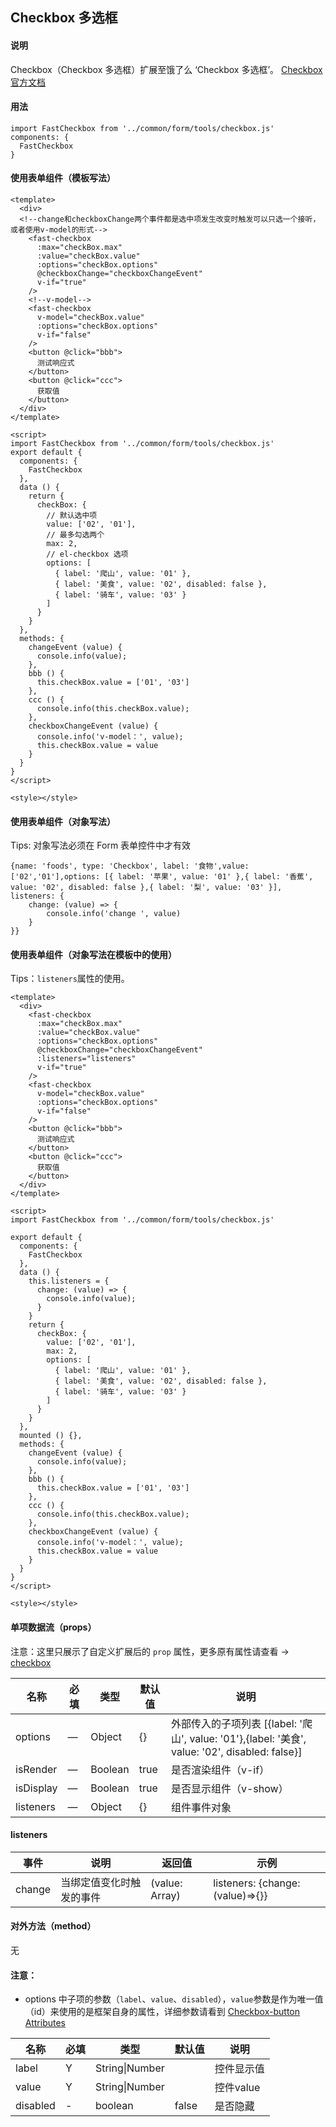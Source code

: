 ## Checkbox 多选框

#### 说明
Checkbox（Checkbox 多选框）扩展至饿了么 ‘Checkbox 多选框’。
[Checkbox 官方文档](https://element.eleme.cn/#/zh-CN/component/checkbox)


#### 用法

```
import FastCheckbox from '../common/form/tools/checkbox.js'
components: {
  FastCheckbox
}
```

#### 使用表单组件（模板写法）

```
<template>
  <div>
  <!--change和checkboxChange两个事件都是选中项发生改变时触发可以只选一个接听，或者使用v-model的形式-->
    <fast-checkbox
      :max="checkBox.max"
      :value="checkBox.value"
      :options="checkBox.options"
      @checkboxChange="checkboxChangeEvent"
      v-if="true"
    />
    <!--v-model-->
    <fast-checkbox
      v-model="checkBox.value"
      :options="checkBox.options"
      v-if="false"
    />
    <button @click="bbb">
      测试响应式
    </button>
    <button @click="ccc">
      获取值
    </button>
  </div>
</template>

<script>
import FastCheckbox from '../common/form/tools/checkbox.js'
export default {
  components: {
    FastCheckbox
  },
  data () {
    return {
      checkBox: {
        // 默认选中项
        value: ['02', '01'],
        // 最多勾选两个
        max: 2,
        // el-checkbox 选项
        options: [
          { label: '爬山', value: '01' },
          { label: '美食', value: '02', disabled: false },
          { label: '骑车', value: '03' }
        ]
      }
    }
  },
  methods: {
    changeEvent (value) {
      console.info(value);
    },
    bbb () {
      this.checkBox.value = ['01', '03']
    },
    ccc () {
      console.info(this.checkBox.value);
    },
    checkboxChangeEvent (value) {
      console.info('v-model：', value);
      this.checkBox.value = value
    }
  }
}
</script>

<style></style>

```

#### 使用表单组件（对象写法）

Tips: 对象写法必须在 Form 表单控件中才有效

```
{name: 'foods', type: 'Checkbox', label: '食物',value: ['02','01'],options: [{ label: '苹果', value: '01' },{ label: '香蕉', value: '02', disabled: false },{ label: '梨', value: '03' }],
listeners: {
    change: (value) => {
        console.info('change ', value)
    }
}}
```

#### 使用表单组件（对象写法在模板中的使用）

Tips：`listeners`属性的使用。

```
<template>
  <div>
    <fast-checkbox
      :max="checkBox.max"
      :value="checkBox.value"
      :options="checkBox.options"
      @checkboxChange="checkboxChangeEvent"
      :listeners="listeners"
      v-if="true"
    />
    <fast-checkbox
      v-model="checkBox.value"
      :options="checkBox.options"
      v-if="false"
    />
    <button @click="bbb">
      测试响应式
    </button>
    <button @click="ccc">
      获取值
    </button>
  </div>
</template>

<script>
import FastCheckbox from '../common/form/tools/checkbox.js'

export default {
  components: {
    FastCheckbox
  },
  data () {
    this.listeners = {
      change: (value) => {
        console.info(value);
      }
    }
    return {
      checkBox: {
        value: ['02', '01'],
        max: 2,
        options: [
          { label: '爬山', value: '01' },
          { label: '美食', value: '02', disabled: false },
          { label: '骑车', value: '03' }
        ]
      }
    }
  },
  mounted () {},
  methods: {
    changeEvent (value) {
      console.info(value);
    },
    bbb () {
      this.checkBox.value = ['01', '03']
    },
    ccc () {
      console.info(this.checkBox.value);
    },
    checkboxChangeEvent (value) {
      console.info('v-model：', value);
      this.checkBox.value = value
    }
  }
}
</script>

<style></style>

```



#### 单项数据流（props）

注意：这里只展示了自定义扩展后的 `prop` 属性，更多原有属性请查看 -> [checkbox](https://element.eleme.cn/#/zh-CN/component/checkbox)

名称 | 必填 | 类型 | 默认值 | 说明
---|---|---|---|---
options | — | Object |  {}  | 外部传入的子项列表 [{label: '爬山', value: '01'},{label: '美食', value: '02', disabled: false}]
isRender | — | Boolean |  true | 是否渲染组件（v-if）
isDisplay | — | Boolean |  true | 是否显示组件（v-show）
listeners | — | Object |  {} | 组件事件对象

#### listeners
事件 | 说明 | 返回值 | 示例
---|---|---|---
change | 当绑定值变化时触发的事件 | (value: Array) | listeners: {change: (value)=>{}}

#### 对外方法（method）
无

#### 注意：

- options 中子项的参数（`label`、`value`、`disabled`），`value`参数是作为唯一值（id）来使用的是框架自身的属性，详细参数请看到 [Checkbox-button Attributes](https://element.eleme.cn/#/zh-CN/component/checkbox)

名称 | 必填 | 类型 | 默认值 | 说明
---|---|---|---|---
label | Y | String\|Number | | 控件显示值
value | Y | String\|Number | | 控件value
disabled | - | boolean | false | 是否隐藏
